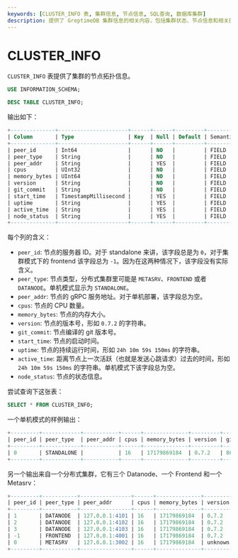 ```yaml
---
keywords: [CLUSTER_INFO 表, 集群信息, 节点信息, SQL查询, 数据库集群]
description: 提供了 GreptimeDB 集群信息的相关内容，包括集群状态、节点信息和相关的 SQL 查询示例。
---
```


# CLUSTER_INFO

`CLUSTER_INFO` 表提供了集群的节点拓扑信息。 


```sql
USE INFORMATION_SCHEMA;

DESC TABLE CLUSTER_INFO;
```

输出如下：

```sql
+--------------+----------------------+------+------+---------+---------------+
| Column       | Type                 | Key  | Null | Default | Semantic Type |
+--------------+----------------------+------+------+---------+---------------+
| peer_id      | Int64                |      | NO   |         | FIELD         |
| peer_type    | String               |      | NO   |         | FIELD         |
| peer_addr    | String               |      | YES  |         | FIELD         |
| cpus         | UInt32               |      | NO   |         | FIELD         |
| memory_bytes | UInt64               |      | NO   |         | FIELD         |
| version      | String               |      | NO   |         | FIELD         |
| git_commit   | String               |      | NO   |         | FIELD         |
| start_time   | TimestampMillisecond |      | YES  |         | FIELD         |
| uptime       | String               |      | YES  |         | FIELD         |
| active_time  | String               |      | YES  |         | FIELD         |
| node_status  | String               |      | YES  |         | FIELD         |
+--------------+----------------------+------+------+---------+---------------+
```


每个列的含义：

* `peer_id`: 节点的服务器 ID。对于 standalone 来讲，该字段总是为 `0`，对于集群模式下的 frontend 该字段总为 `-1`。因为在这两种情况下，该字段没有实际含义。
* `peer_type`: 节点类型，分布式集群里可能是 `METASRV`、`FRONTEND` 或者 `DATANODE`。单机模式显示为 `STANDALONE`。
* `peer_addr`: 节点的 gRPC 服务地址。对于单机部署，该字段总为空。
* `cpus`: 节点的 CPU 数量。
* `memory_bytes`: 节点的内存大小。
* `version`: 节点的版本号，形如 `0.7.2` 的字符串。
* `git_commit`: 节点编译的 git 版本号。
* `start_time`: 节点的启动时间。
* `uptime`: 节点的持续运行时间，形如 `24h 10m 59s 150ms` 的字符串。
* `active_time`: 距离节点上一次活跃（也就是发送心跳请求）过去的时间，形如 `24h 10m 59s 150ms` 的字符串。单机模式下该字段总为空。
* `node_status`: 节点的状态信息。

尝试查询下这张表：

```sql
SELECT * FROM CLUSTER_INFO;
```

一个单机模式的样例输出：

```sql
+---------+------------+-----------+------+--------------+---------+-----------+----------------------------+--------+-------------+-------------+
| peer_id | peer_type  | peer_addr | cpus | memory_bytes | version | git_commit| start_time                 | uptime | active_time | node_status |
+---------+------------+-----------+------+--------------+---------+-----------+----------------------------+--------+-------------+-------------+
| 0       | STANDALONE |           | 16   | 17179869184  | 0.7.2   | 86ab3d9   | 2024-04-30T06:40:02.074    | 18ms   |             | NULL        |
+---------+------------+-----------+------+--------------+---------+-----------+----------------------------+--------+-------------+-------------+
```

另一个输出来自一个分布式集群，它有三个 Datanode、一个 Frontend 和一个 Metasrv：

```sql
+---------+-----------+----------------+------+--------------+---------+-----------+----------------------------+----------+-------------+-------------------------------------------------------------------+
| peer_id | peer_type | peer_addr      | cpus | memory_bytes | version | git_commit| start_time                 | uptime   | active_time | node_status                                                       |
+---------+-----------+----------------+------+--------------+---------+-----------+----------------------------+----------+-------------+-------------------------------------------------------------------+
| 1       | DATANODE  | 127.0.0.1:4101 | 16   | 17179869184  | 0.7.2   | 86ab3d9   | 2024-04-30T06:40:04.791    | 4s 478ms | 1s 467ms    | {"workloads":["hybrid"],"leader_regions":46,"follower_regions":0} |
| 2       | DATANODE  | 127.0.0.1:4102 | 16   | 17179869184  | 0.7.2   | 86ab3d9   | 2024-04-30T06:40:06.098    | 3s 171ms | 162ms       | {"workloads":["hybrid"],"leader_regions":46,"follower_regions":0} |
| 3       | DATANODE  | 127.0.0.1:4103 | 16   | 17179869184  | 0.7.2   | 86ab3d9   | 2024-04-30T06:40:07.425    | 1s 844ms | 1s 839ms    | {"workloads":["hybrid"],"leader_regions":46,"follower_regions":0} |
| -1      | FRONTEND  | 127.0.0.1:4001 | 16   | 17179869184  | 0.7.2   | 86ab3d9   | 2024-04-30T06:40:08.815    | 454ms    | 47ms        | NULL                                                              |
| 0       | METASRV   | 127.0.0.1:3002 | 16   | 17179869184  | unknown | unknown   |                            |          |             | {"is_leader":true}                                                |
+---------+-----------+----------------+------+--------------+---------+-----------+----------------------------+----------+-------------+-------------------------------------------------------------------+
```


